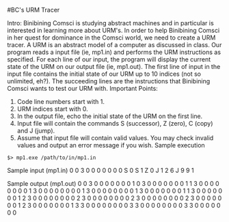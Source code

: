 #BC's URM Tracer

Intro:
Binibining Comsci is studying abstract machines and in particular is interested in learning more about URM's. In order to help Binibining Comsci in her quest for dominance in the Comsci world, we need to create a URM tracer. A URM is an abstract model of a computer as discussed in class.
Our program reads a input file (ie, mp1.in) and performs the URM instructions as specified. For each line of our input, the program will display the current state of the URM on our output file (ie, mp1.out). The first line of input in the input file contains the initial state of our URM up to 10 indices (not so unlimited, eh?). The succeeding lines are the instructions that Binibining Comsci wants to test our URM with.
Important Points:
1. Code line numbers start with 1.
2. URM indices start with 0.
3. In the output file, echo the initial state of the URM on the first line.
4. Input file will contain the commands S (successor), Z (zero), C (copy) and J (jump).
5. Assume that input file will contain valid values. You may check invalid values and output an error message if you wish.
Sample execution
```
$> mp1.exe /path/to/in/mp1.in
```
Sample input (mp1.in)
0 0 3 0 0 0 0 0 0 0
S 0
S 1
Z 0
J 1 2 6
J 9 9 1

Sample output (mp1.out)
0 0 3 0 0 0 0 0 0 0
1 0 3 0 0 0 0 0 0 0
1 1 3 0 0 0 0 0 0 0
0 1 3 0 0 0 0 0 0 0
0 1 3 0 0 0 0 0 0 0
0 1 3 0 0 0 0 0 0 0
1 1 3 0 0 0 0 0 0 0
1 2 3 0 0 0 0 0 0 0
0 2 3 0 0 0 0 0 0 0
0 2 3 0 0 0 0 0 0 0
0 2 3 0 0 0 0 0 0 0
1 2 3 0 0 0 0 0 0 0
1 3 3 0 0 0 0 0 0 0
0 3 3 0 0 0 0 0 0 0
0 3 3 0 0 0 0 0 0 0
